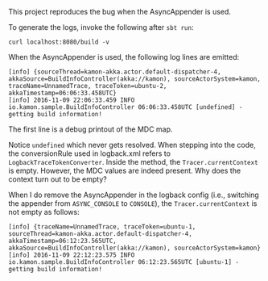 This project reproduces the bug when the AsyncAppender is used.

To generate the logs, invoke the following after `sbt run`:

```
curl localhost:8080/build -v
```

When the AsyncAppender is used, the following log lines are emitted:
```
[info] {sourceThread=kamon-akka.actor.default-dispatcher-4, akkaSource=BuildInfoController(akka://kamon), sourceActorSystem=kamon, traceName=UnnamedTrace, traceToken=ubuntu-2, akkaTimestamp=06:06:33.458UTC}
[info] 2016-11-09 22:06:33.459 INFO  io.kamon.sample.BuildInfoController 06:06:33.458UTC [undefined] - getting build information!
```
The first line is a debug printout of the MDC map.

Notice `undefined` which never gets resolved. When stepping into the code,
the conversionRule used in logback.xml refers to `LogbackTraceTokenConverter`. 
Inside the method, the `Tracer.currentContext` is empty. However, the MDC 
values are indeed present. Why does the context turn out to be empty?
                   
When I do remove the AsyncAppender in the logback config (i.e., switching the appender 
from `ASYNC_CONSOLE` to `CONSOLE`), the `Tracer.currentContext` 
is not empty as follows:

```
[info] {traceName=UnnamedTrace, traceToken=ubuntu-1, sourceThread=kamon-akka.actor.default-dispatcher-4, akkaTimestamp=06:12:23.565UTC, akkaSource=BuildInfoController(akka://kamon), sourceActorSystem=kamon}
[info] 2016-11-09 22:12:23.575 INFO  io.kamon.sample.BuildInfoController 06:12:23.565UTC [ubuntu-1] - getting build information!
```
